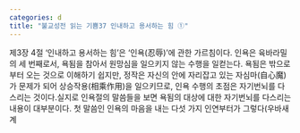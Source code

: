 ```yaml
---
categories: d
title: "불교성전 읽는 기쁨37 인내하고 용서하는 힘 ①"
---
```

 제3장 4절 ‘인내하고 용서하는 힘’은 ‘인욕(忍辱)’에 관한 가르침이다. 인욕은 육바라밀의 세 번째로서, 욕됨을 참아서 원망심을 일으키지 않는 수행을 일컫는다. 욕됨은 밖으로부터 오는 것으로 이해하기 쉽지만, 정작은 자신의 안에 자리잡고 있는 자심마(自心魔)가 문제가 되어 상승작용(相乘作用)을 일으키므로, 인욕 수행의 초점은 자기번뇌를 다스리는 것이다.실지로  인욕절의 말씀들을 보면 욕됨의 대상에 대한 자기번뇌를 다스리는 내용이 대부분이다. 첫 말씀인 인욕의 마음을 내는 다섯 가지 인연부터가 그렇다(우바새계
